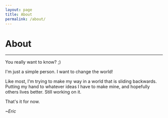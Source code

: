```yaml
---
layout: page
title: About
permalink: /about/
---
```


# About
----------------

You really want to know? ;)

I'm just a simple person. I want to change the world!

Like most, I'm trying to make my way in a world that is sliding backwards. Putting my hand to whatever ideas I have to make mine, and hopefully others lives better. Still working on it.

That's it for now. 

*~Eric*
